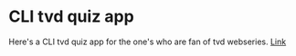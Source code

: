 # CLI tvd quiz app

Here's a CLI tvd quiz app for the one's who are fan of tvd webseries.
[Link](https://replit.com/@NamrataJain29/CLI-tvd-quiz#index.js)